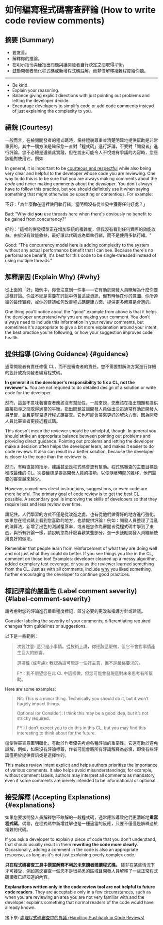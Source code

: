 # 如何編寫程式碼審查評論 (How to write code review comments)

## 摘要 (Summary)

- 要友善。
- 解釋你的推論。
- 在明示指令與僅指出問題與讓開發者自行決定之間取得平衡。
- 鼓勵開發者簡化程式碼或新增程式碼註解，而非僅解釋複雜程度給你聽。

---

- Be kind.
- Explain your reasoning.
- Balance giving explicit directions with just pointing out problems and letting the developer decide.
- Encourage developers to simplify code or add code comments instead of just explaining the complexity to you.

## 禮貌 (Courtesy)

一般而言，在檢閱開發者的程式碼時，保持禮貌尊重並清楚明確地提供幫助是非常重要的。其中一個方法是確保您一直對「程式碼」進行評論，不要對「開發者」進行評論。您不必總是遵循此實踐，但在說出可能令人不悅或有爭議的內容時，您應該絕對使用它。例如:

In general, it is important to be
[courteous and respectful](https://chromium.googlesource.com/chromium/src/+/master/docs/cr_respect.md)
while also being very clear and helpful to the developer whose code you are
reviewing. One way to do this is to be sure that you are always making comments
about the *code* and never making comments about the *developer*. You don't
always have to follow this practice, but you should definitely use it when
saying something that might otherwise be upsetting or contentious. For example:

不好：「為什麼**你**在這裡使用執行緒，當明顯沒有從並發中獲得任何好處？」

Bad: "Why did **you** use threads here when there's obviously no benefit to be
gained from concurrency?"

好的："這裡的併發模型正在增加系統的複雜度，但我沒有看到任何實際的效能收益。由於沒有效能收益，最好讓此代碼成為單執行緒，而不是使用多執行緒。"

Good: "The concurrency model here is adding complexity to the system without any
actual performance benefit that I can see. Because there's no performance
benefit, it's best for this code to be single-threaded instead of using multiple
threads."

## 解釋原因 (Explain Why) {#why}

從上面的「好」範例中，你會注意到一件事——它有助於開發人員瞭解為什麼你要這樣評論。你並不總是需要在評論中包含這些資訊，但有時候在你的意圖、你所遵循的最佳實踐，或你的建議如何改善程式碼健康方面，提供更多解釋是合適的。

One thing you'll notice about the "good" example from above is that it helps the
developer understand *why* you are making your comment. You don't always need to
include this information in your review comments, but sometimes it's appropriate
to give a bit more explanation around your intent, the best practice you're
following, or how your suggestion improves code health.

## 提供指導 (Giving Guidance) {#guidance}

通常開發者有責任修復 CL，而不是審查者的責任。您不需要對解決方案進行詳細的設計或為開發者編寫程式碼。

**In general it is the developer's responsibility to fix a CL, not the
reviewer's.** You are not required to do detailed design of a solution or write
code for the developer.

然而，這並不意味著審查者應該沒有幫助性。一般來說，您應該在指出問題和提供直接指導之間取得適當的平衡。指出問題並讓開發人員做出決策通常有助於開發人員學習，並且更容易進行程式碼審查。它也可能會帶來更好的解決方案，因為開發人員比審查者更接近程式碼。

This doesn't mean the reviewer should be unhelpful, though. In general you
should strike an appropriate balance between pointing out problems and providing
direct guidance. Pointing out problems and letting the developer make a decision
often helps the developer learn, and makes it easier to do code reviews. It also
can result in a better solution, because the developer is closer to the code
than the reviewer is.

然而，有時直接的指示、建議甚至是程式碼會更有幫助。程式碼審查的主要目標是獲取最佳的 CL。次要目標是提高開發人員的技能，以便隨著時間的推移，他們需要的審查越來越少。

However, sometimes direct instructions, suggestions, or even code are more
helpful. The primary goal of code review is to get the best CL possible. A
secondary goal is improving the skills of developers so that they require less
and less review over time.

請記住，人們學習的方式不僅是從改進之處，也有從他們做得好的地方進行強化。如果您在程式碼上看到您喜歡的地方，也請提供評論！例如：開發人員整理了混亂的演算法，新增了出色的測試覆蓋率，或者是您作為審閱者從程式碼中學到了東西。與所有評論一樣，請說明您為什麼喜歡某些部分，進一步鼓勵開發人員繼續使用良好的做法。

Remember that people learn from reinforcement of what they are doing well and
not just what they could do better. If you see things you like in the CL,
comment on those too! Examples: developer cleaned up a messy algorithm, added
exemplary test coverage, or you as the reviewer learned something from the CL.
Just as with all comments, include [why](#why) you liked something, further
encouraging the developer to continue good practices.

## 標記評論的嚴重性 (Label comment severity) {#label-comment-severity}

請考慮對您的評論進行嚴重程度標記，區分必要的更改和指導方針或建議。

Consider labeling the severity of your comments, differentiating required
changes from guidelines or suggestions.

以下是一些範例：

> 次要注意: 這只是小事情。從技術上講，你應該這麼做，但它不會對事情產生巨大的影響。
>
> 選擇性 (或考慮): 我認為這可能是一個好主意，但不是嚴格要求的。
>
> FYI: 我不期望您在此 CL 中這樣做，但您可能會發現這對未來思考有所幫助。

Here are some examples:

> Nit: This is a minor thing. Technically you should do it, but it won’t hugely
> impact things.
>
> Optional (or Consider): I think this may be a good idea, but it’s not strictly
> required.
>
> FYI: I don’t expect you to do this in this CL, but you may find this
> interesting to think about for the future.

這使得審查意圖明確化，有助於作者優先考慮各種評論的重要性。它還有助於避免誤解，例如，如果沒有評論標籤，作者可能會將所有評論解釋為必填，即使有些評論僅用於提供資訊或是選擇性的。

This makes review intent explicit and helps authors prioritize the importance of
various comments. It also helps avoid misunderstandings; for example, without
comment labels, authors may interpret all comments as mandatory, even if some
comments are merely intended to be informational or optional.

## 接受解釋 (Accepting Explanations) {#explanations}

如果您要求開發人員解釋您不瞭解的一段程式碼，通常應該導致他們更清晰地**重寫程式碼**。偶爾，在程式碼中新增註解也是一種適當的反應，只要不僅僅是解釋過於複雜的代碼。

If you ask a developer to explain a piece of code that you don't understand,
that should usually result in them **rewriting the code more clearly**.
Occasionally, adding a comment in the code is also an appropriate response, as
long as it's not just explaining overly complex code.

**只在程式碼審查工具中撰寫解釋不利於未來讀者閱讀程式碼。** 除非在某些情況下才可接受，例如當您審查一個您不是很熟悉的區域且開發人員解釋了一些正常程式碼讀者已經知道的內容。

**Explanations written only in the code review tool are not helpful to future
code readers.** They are acceptable only in a few circumstances, such as when
you are reviewing an area you are not very familiar with and the developer
explains something that normal readers of the code would have already known.

接下來: [處理程式碼審查中的異議 (Handling Pushback in Code Reviews)](pushback.md)
